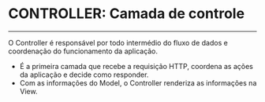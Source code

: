 # CONTROLLER: Camada de controle

----

O Controller é responsável por todo intermédio do fluxo de dados e coordenação do funcionamento da aplicação.

- É a primeira camada que recebe a requisição HTTP, coordena as ações da aplicação e decide como responder.
- Com as informações do Model, o Controller renderiza as informações na View.
